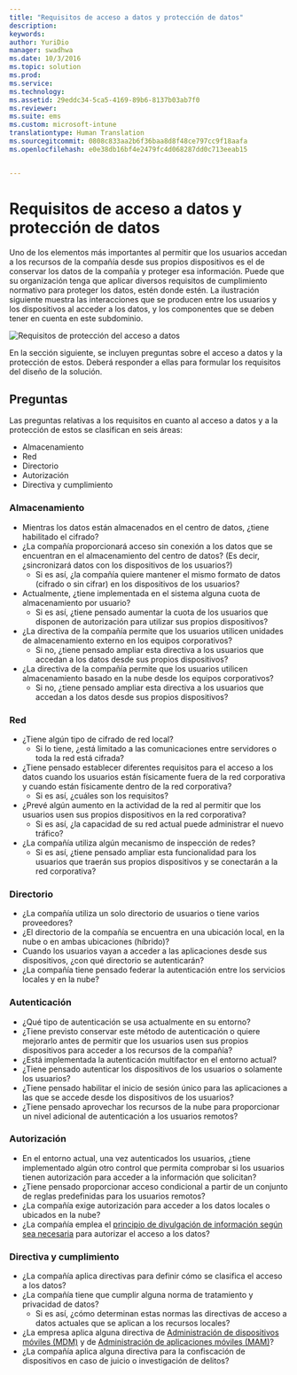 ```yaml
---
title: "Requisitos de acceso a datos y protección de datos"
description: 
keywords: 
author: YuriDio
manager: swadhwa
ms.date: 10/3/2016
ms.topic: solution
ms.prod: 
ms.service: 
ms.technology: 
ms.assetid: 29eddc34-5ca5-4169-89b6-8137b03ab7f0
ms.reviewer: 
ms.suite: ems
ms.custom: microsoft-intune
translationtype: Human Translation
ms.sourcegitcommit: 0808c833aa2b6f36baa8d8f48ce797cc9f18aafa
ms.openlocfilehash: e0e38db16bf4e2479fc4d068287dd0c713eeab15


---
```


# Requisitos de acceso a datos y protección de datos

Uno de los elementos más importantes al permitir que los usuarios accedan a los recursos de la compañía desde sus propios dispositivos es el de conservar los datos de la compañía y proteger esa información. Puede que su organización tenga que aplicar diversos requisitos de cumplimiento normativo para proteger los datos, estén donde estén. La ilustración siguiente muestra las interacciones que se producen entre los usuarios y los dispositivos al acceder a los datos, y los componentes que se deben tener en cuenta en este subdominio.

![Requisitos de protección del acceso a datos](./media/BYOD_Figure3.png)

En la sección siguiente, se incluyen preguntas sobre el acceso a datos y la protección de estos. Deberá responder a ellas para formular los requisitos del diseño de la solución.

## Preguntas

Las preguntas relativas a los requisitos en cuanto al acceso a datos y a la protección de estos se clasifican en seis áreas:

- Almacenamiento
- Red
- Directorio
- Autorización
- Directiva y cumplimiento

### Almacenamiento

- Mientras los datos están almacenados en el centro de datos, ¿tiene habilitado el cifrado?
- ¿La compañía proporcionará acceso sin conexión a los datos que se encuentran en el almacenamiento del centro de datos? (Es decir, ¿sincronizará datos con los dispositivos de los usuarios?)
    - Si es así, ¿la compañía quiere mantener el mismo formato de datos (cifrado o sin cifrar) en los dispositivos de los usuarios?
- Actualmente, ¿tiene implementada en el sistema alguna cuota de almacenamiento por usuario?
    - Si es así, ¿tiene pensado aumentar la cuota de los usuarios que disponen de autorización para utilizar sus propios dispositivos?
- ¿La directiva de la compañía permite que los usuarios utilicen unidades de almacenamiento externo en los equipos corporativos?
    - Si no, ¿tiene pensado ampliar esta directiva a los usuarios que accedan a los datos desde sus propios dispositivos?
- ¿La directiva de la compañía permite que los usuarios utilicen almacenamiento basado en la nube desde los equipos corporativos?
    - Si no, ¿tiene pensado ampliar esta directiva a los usuarios que accedan a los datos desde sus propios dispositivos?

### Red

- ¿Tiene algún tipo de cifrado de red local?
    - Si lo tiene, ¿está limitado a las comunicaciones entre servidores o toda la red está cifrada?
- ¿Tiene pensado establecer diferentes requisitos para el acceso a los datos cuando los usuarios están físicamente fuera de la red corporativa y cuando están físicamente dentro de la red corporativa?
    - Si es así, ¿cuáles son los requisitos?
- ¿Prevé algún aumento en la actividad de la red al permitir que los usuarios usen sus propios dispositivos en la red corporativa?
    - Si es así, ¿la capacidad de su red actual puede administrar el nuevo tráfico?
- ¿La compañía utiliza algún mecanismo de inspección de redes?
    - Si es así, ¿tiene pensado ampliar esta funcionalidad para los usuarios que traerán sus propios dispositivos y se conectarán a la red corporativa?

### Directorio

- ¿La compañía utiliza un solo directorio de usuarios o tiene varios proveedores?
- ¿El directorio de la compañía se encuentra en una ubicación local, en la nube o en ambas ubicaciones (híbrido)?
- Cuando los usuarios vayan a acceder a las aplicaciones desde sus dispositivos, ¿con qué directorio se autenticarán?
- ¿La compañía tiene pensado federar la autenticación entre los servicios locales y en la nube?

### Autenticación

- ¿Qué tipo de autenticación se usa actualmente en su entorno?
- ¿Tiene previsto conservar este método de autenticación o quiere mejorarlo antes de permitir que los usuarios usen sus propios dispositivos para acceder a los recursos de la compañía?
- ¿Está implementada la autenticación multifactor en el entorno actual?
- ¿Tiene pensado autenticar los dispositivos de los usuarios o solamente los usuarios?
- ¿Tiene pensado habilitar el inicio de sesión único para las aplicaciones a las que se accede desde los dispositivos de los usuarios?
- ¿Tiene pensado aprovechar los recursos de la nube para proporcionar un nivel adicional de autenticación a los usuarios remotos?

### Autorización

- En el entorno actual, una vez autenticados los usuarios, ¿tiene implementado algún otro control que permita comprobar si los usuarios tienen autorización para acceder a la información que solicitan?
- ¿Tiene pensado proporcionar acceso condicional a partir de un conjunto de reglas predefinidas para los usuarios remotos?
- ¿La compañía exige autorización para acceder a los datos locales o ubicados en la nube?
- ¿La compañía emplea el [principio de divulgación de información según sea necesaria](http://en.wikipedia.org/wiki/Need_to_know) para autorizar el acceso a los datos?

### Directiva y cumplimiento

- ¿La compañía aplica directivas para definir cómo se clasifica el acceso a los datos?
- ¿La compañía tiene que cumplir alguna norma de tratamiento y privacidad de datos?
    - Si es así, ¿cómo determinan estas normas las directivas de acceso a datos actuales que se aplican a los recursos locales?
- ¿La empresa aplica alguna directiva de [Administración de dispositivos móviles (MDM)](mdm-design-considerations-guide.md) y de [Administración de aplicaciones móviles (MAM)](https://blogs.technet.microsoft.com/cbernier/2016/01/05/microsoft-intune-mobile-application-management-mam-standalone/)?
- ¿La compañía aplica alguna directiva para la confiscación de dispositivos en caso de juicio o investigación de delitos?



<!--HONumber=Oct16_HO1-->


